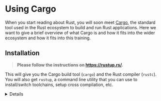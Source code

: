 # Using Cargo

When you start reading about Rust, you will soon meet [Cargo](https://doc.rust-lang.org/cargo/), the standard tool
used in the Rust ecosystem to build and run Rust applications. Here we want to
give a brief overview of what Cargo is and how it fits into the wider ecosystem
and how it fits into this training.

## Installation

> **Please follow the instructions on <https://rustup.rs/>.**

This will give you the Cargo build tool (`cargo`) and the Rust compiler (`rustc`). You will also get `rustup`, a command line utility that you can use to install/switch toolchains, setup cross compilation, etc.

<details>

* On Debian/Ubuntu, you can also install Cargo, the Rust source and the [Rust formatter][6] via `apt`. However, this gets you an outdated rust version and may lead to unexpected behavior. The command would be:

```shell
sudo apt install cargo rust-src rustfmt
```

* We suggest using [VS Code][2] to edit the code (but any LSP compatible editor works with rust-analyzer[3]).

* Some folks also like to use the [JetBrains][4] family of feature-rich IDEs, which offer timely support, regular updates, and an out-of-the-box experience. If you prefer them, you can use [RustRover][5], which as of September 2023 is still available as a (free) preview. It will eventually replace the Rust plugin which can also be used in, e.g., their CLion IDE.

</details>

[2]: https://code.visualstudio.com/
[3]: https://rust-analyzer.github.io/
[4]: https://www.jetbrains.com/
[5]: https://www.jetbrains.com/rust/
[6]: https://github.com/rust-lang/rustfmt

